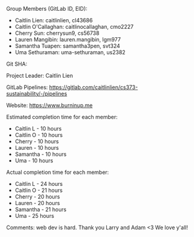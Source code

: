 Group Members (GitLab ID, EID): 
- Caitlin Lien: caitlinlien, cl43686
- Caitlin O'Callaghan: caitlinocallaghan, cmo2227
- Cherry Sun: cherrysun9, cs56738
- Lauren Mangibin: lauren.mangibin, lgm977
- Samantha Tuapen: samantha3pen, svt324
- Uma Sethuraman: uma-sethuraman, us2382

Git SHA: 

Project Leader: Caitlin Lien

GitLab Pipelines: https://gitlab.com/caitlinlien/cs373-sustainability/-/pipelines

Website: https://www.burninup.me

Estimated completion time for each member: 
- Caitlin L - 10 hours
- Caitlin O - 10 hours
- Cherry - 10 hours
- Lauren - 10 hours
- Samantha - 10 hours
- Uma - 10 hours

Actual completion time for each member:
- Caitlin L - 24 hours
- Caitlin O - 21 hours
- Cherry - 20 hours
- Lauren - 20 hours
- Samantha - 21 hours
- Uma - 25 hours

Comments: web dev is hard. Thank you Larry and Adam <3 We love y'all!